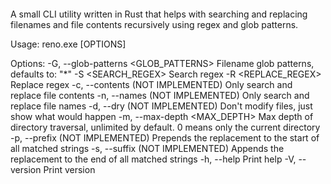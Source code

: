 ```A small CLI utility written in Rust that helps with searching and replacing filenames and file contents recursively using regex and glob patterns.

```
A small CLI utility written in Rust that helps with searching and replacing filenames and file contents recursively using regex and glob patterns.

Usage: reno.exe [OPTIONS]

Options:
  -G, --glob-patterns <GLOB_PATTERNS>
          Filename glob patterns, defaults to: "*"
  -S <SEARCH_REGEX>
          Search regex
  -R <REPLACE_REGEX>
          Replace regex
  -c, --contents
          (NOT IMPLEMENTED) Only search and replace file contents
  -n, --names
          (NOT IMPLEMENTED) Only search and replace file names
  -d, --dry
          (NOT IMPLEMENTED) Don't modify files, just show what would happen
  -m, --max-depth <MAX_DEPTH>
          Max depth of directory traversal, unlimited by default. 0 means only the current directory
  -p, --prefix
          (NOT IMPLEMENTED) Prepends the replacement to the start of all matched strings
  -s, --suffix
          (NOT IMPLEMENTED) Appends the replacement to the end of all matched strings
  -h, --help
          Print help
  -V, --version
          Print version
```